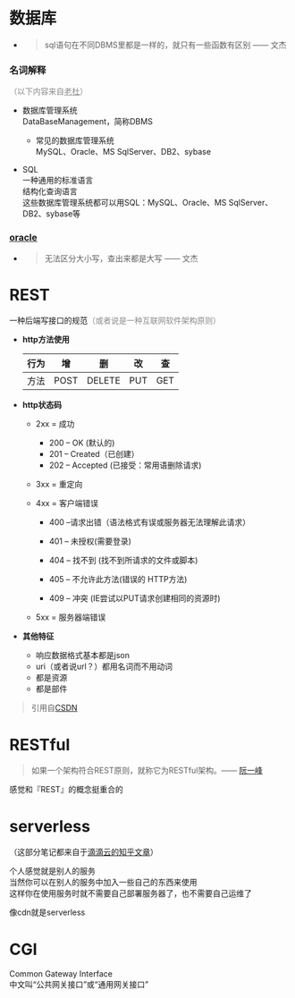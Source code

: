 





# 数据库

- > sql语句在不同DBMS里都是一样的，就只有一些函数有区别 —— 文杰



### 名词解释

<span style='opacity:.5'>（以下内容来自[老杜](https://www.bilibili.com/video/BV1Vy4y1z7EX?p=1)）</span>

- 数据库管理系统  
  DataBaseManagement，简称DBMS  
  - 常见的数据库管理系统  
    MySQL、Oracle、MS SqlServer、DB2、sybase

- SQL  
  一种通用的标准语言  
  结构化查询语言  
  这些数据库管理系统都可以用SQL：MySQL、Oracle、MS SqlServer、DB2、sybase等



### [oracle](https://www.oracle.com/cn/index.html)

- > 无法区分大小写，查出来都是大写 —— 文杰



# REST

一种后端写接口的规范<span style='opacity:.5'>（或者说是一种互联网软件架构原则）</span>

- **http方法使用**  

  | 行为 | 增   | 删     | 改   | 查   |
  | ---- | ---- | ------ | ---- | ---- |
  | 方法 | POST | DELETE | PUT  | GET  |

- **http状态码**  

  - 2xx = 成功
    - 200 – OK (默认的)
    - 201 – Created（已创建）
    - 202 – Accepted (已接受：常用语删除请求)

  - 3xx = 重定向

  - 4xx = 客户端错误

    - 400 –请求出错（语法格式有误或服务器无法理解此请求）

    - 401 – 未授权(需要登录)

    - 404 – 找不到 (找不到所请求的文件或脚本)

    - 405 – 不允许此方法(错误的 HTTP方法)

    - 409 – 冲突 (IE尝试以PUT请求创建相同的资源时)

  - 5xx = 服务器端错误

- **其他特征**

  - 响应数据格式基本都是json
  - uri（或者说url？）都用名词而不用动词
  - 都是资源
  - 都是部件

> 引用自[CSDN](https://blog.csdn.net/D_R_L_T/article/details/82562902)



# RESTful

> 如果一个架构符合REST原则，就称它为RESTful架构。—— [阮一峰](http://www.ruanyifeng.com/blog/2011/09/restful.html)

感觉和『REST』的概念挺重合的



# serverless

（这部分笔记都来自于[滴滴云的知乎文章](https://zhuanlan.zhihu.com/p/140419955)）

个人感觉就是别人的服务  
当然你可以在别人的服务中加入一些自己的东西来使用  
这样你在使用服务时就不需要自己部署服务器了，也不需要自己运维了

像cdn就是serverless



# CGI

Common Gateway Interface  
中文叫“公共网关接口”或“通用网关接口”




